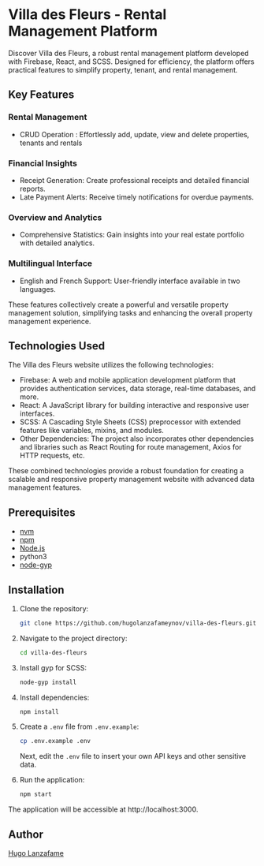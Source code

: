 # Villa des Fleurs - Rental Management Platform

Discover Villa des Fleurs, a robust rental management platform developed with Firebase, React, and SCSS. Designed for efficiency, the platform offers practical features to simplify property, tenant, and rental management.

## Key Features

### Rental Management
* CRUD Operation : Effortlessly add, update, view and delete properties, tenants and rentals

### Financial Insights
* Receipt Generation: Create professional receipts and detailed financial reports.
* Late Payment Alerts: Receive timely notifications for overdue payments.

### Overview and Analytics
* Comprehensive Statistics: Gain insights into your real estate portfolio with detailed analytics.

### Multilingual Interface
* English and French Support: User-friendly interface available in two languages.

These features collectively create a powerful and versatile property management solution, simplifying tasks and enhancing the overall property management experience.

## Technologies Used

The Villa des Fleurs website utilizes the following technologies:

* Firebase: A web and mobile application development platform that provides authentication services, data storage, real-time databases, and more.
* React: A JavaScript library for building interactive and responsive user interfaces.
* SCSS: A Cascading Style Sheets (CSS) preprocessor with extended features like variables, mixins, and modules.
* Other Dependencies: The project also incorporates other dependencies and libraries such as React Routing for route management, Axios for HTTP requests, etc.

These combined technologies provide a robust foundation for creating a scalable and responsive property management website with advanced data management features.

## Prerequisites

- [nvm](https://github.com/nvm-sh/nvm)
- [npm](https://github.com/npm/cli)
- [Node.js](https://github.com/nodejs)
- python3
- [node-gyp](https://github.com/nodejs/node-gyp)

## Installation

1. Clone the repository:
   ```bash
   git clone https://github.com/hugolanzafameynov/villa-des-fleurs.git
   ```
2. Navigate to the project directory:
   ```bash
   cd villa-des-fleurs
   ```
3. Install gyp for SCSS:
   ```bash
   node-gyp install
   ```
4. Install dependencies:
   ```bash
   npm install
   ```
5. Create a `.env` file from `.env.example`:
   ```bash
   cp .env.example .env
   ```
   Next, edit the `.env` file to insert your own API keys and other sensitive data.


6. Run the application:
   ```bash
   npm start
   ```

The application will be accessible at http://localhost:3000.

## Author

[Hugo Lanzafame](https://github.com/hugolanzafameynov)
